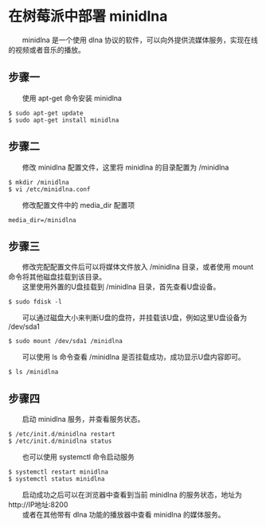 # 在树莓派中部署 minidlna
&emsp;&emsp;minidlna 是一个使用 dlna 协议的软件，可以向外提供流媒体服务，实现在线的视频或者音乐的播放。
## 步骤一
&emsp;&emsp;使用 apt-get 命令安装 minidlna
```
$ sudo apt-get update
$ sudo apt-get install minidlna
```

## 步骤二
&emsp;&emsp;修改 minidlna 配置文件，这里将 minidlna 的目录配置为 /minidlna
```
$ mkdir /minidlna
$ vi /etc/minidlna.conf
```
&emsp;&emsp;修改配置文件中的 media_dir 配置项
```
media_dir=/minidlna
```
## 步骤三
&emsp;&emsp;修改完配配置文件后可以将媒体文件放入 /minidlna 目录，或者使用 mount 命令将其他磁盘挂载到该目录。  
&emsp;&emsp;这里使用外置的U盘挂载到 /minidlna 目录，首先查看U盘设备。
```
$ sudo fdisk -l
```
&emsp;&emsp;可以通过磁盘大小来判断U盘的盘符，并挂载该U盘，例如这里U盘设备为 /dev/sda1
```
$ sudo mount /dev/sda1 /minidlna
```
&emsp;&emsp;可以使用 ls 命令查看 /minidlna 是否挂载成功，成功显示U盘内容即可。
```
$ ls /minidlna
```
## 步骤四
&emsp;&emsp;启动 minidlna 服务，并查看服务状态。
```
$ /etc/init.d/minidlna restart
$ /etc/init.d/minidlna status
```
&emsp;&emsp;也可以使用 systemctl 命令启动服务
```
$ systemctl restart minidlna
$ systemctl status minidlna
```
&emsp;&emsp;启动成功之后可以在浏览器中查看到当前 minidlna 的服务状态，地址为 http://IP地址:8200  
&emsp;&emsp;或者在其他带有 dlna 功能的播放器中查看 minidlna 的媒体服务。